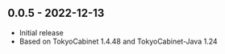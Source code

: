 ## 0.0.5 - 2022-12-13

 - Initial release
 - Based on TokyoCabinet 1.4.48 and TokyoCabinet-Java 1.24
